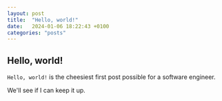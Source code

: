 ```yaml
---
layout: post
title:  "Hello, world!"
date:   2024-01-06 18:22:43 +0100
categories: "posts"
---
```


## Hello, world!

`Hello, world!` is the cheesiest first post possible for a software engineer.

We'll see if I can keep it up.